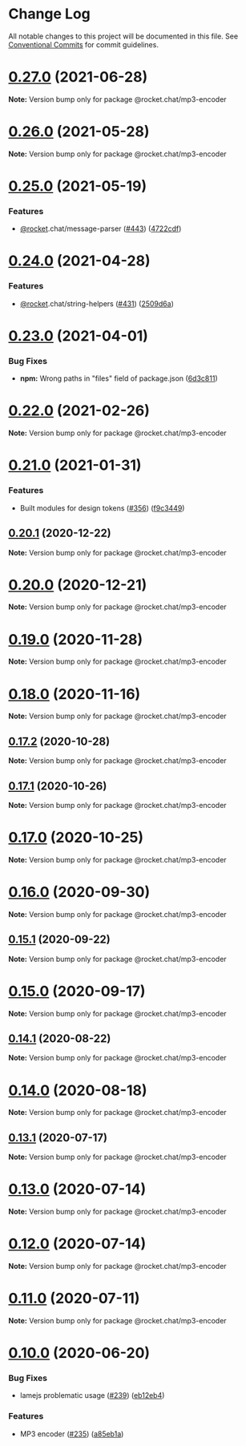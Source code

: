 # Change Log

All notable changes to this project will be documented in this file.
See [Conventional Commits](https://conventionalcommits.org) for commit guidelines.

# [0.27.0](https://github.com/RocketChat/Rocket.Chat.Fuselage/compare/v0.26.0...v0.27.0) (2021-06-28)

**Note:** Version bump only for package @rocket.chat/mp3-encoder





# [0.26.0](https://github.com/RocketChat/Rocket.Chat.Fuselage/compare/v0.25.0...v0.26.0) (2021-05-28)

**Note:** Version bump only for package @rocket.chat/mp3-encoder





# [0.25.0](https://github.com/RocketChat/Rocket.Chat.Fuselage/compare/v0.24.0...v0.25.0) (2021-05-19)


### Features

* [@rocket](https://github.com/rocket).chat/message-parser ([#443](https://github.com/RocketChat/Rocket.Chat.Fuselage/issues/443)) ([4722cdf](https://github.com/RocketChat/Rocket.Chat.Fuselage/commit/4722cdff46f5987f335d989be59649c7652bb12a))





# [0.24.0](https://github.com/RocketChat/Rocket.Chat.Fuselage/compare/v0.23.0...v0.24.0) (2021-04-28)


### Features

* [@rocket](https://github.com/rocket).chat/string-helpers ([#431](https://github.com/RocketChat/Rocket.Chat.Fuselage/issues/431)) ([2509d6a](https://github.com/RocketChat/Rocket.Chat.Fuselage/commit/2509d6acdbe5ec8b216e8d4430373797c5f5dfe2))





# [0.23.0](https://github.com/RocketChat/Rocket.Chat.Fuselage/compare/v0.22.0...v0.23.0) (2021-04-01)


### Bug Fixes

* **npm:** Wrong paths in "files" field of package.json ([6d3c811](https://github.com/RocketChat/Rocket.Chat.Fuselage/commit/6d3c811f6fd747de7f47aff145902d88476272ee))





# [0.22.0](https://github.com/RocketChat/Rocket.Chat.Fuselage/compare/v0.21.0...v0.22.0) (2021-02-26)

**Note:** Version bump only for package @rocket.chat/mp3-encoder





# [0.21.0](https://github.com/RocketChat/Rocket.Chat.Fuselage/compare/v0.20.3...v0.21.0) (2021-01-31)


### Features

* Built modules for design tokens ([#356](https://github.com/RocketChat/Rocket.Chat.Fuselage/issues/356)) ([f9c3449](https://github.com/RocketChat/Rocket.Chat.Fuselage/commit/f9c344953b8161a4385cab3a3dcc8b6a7210446f))





## [0.20.1](https://github.com/RocketChat/Rocket.Chat.Fuselage/compare/v0.20.0...v0.20.1) (2020-12-22)

**Note:** Version bump only for package @rocket.chat/mp3-encoder





# [0.20.0](https://github.com/RocketChat/Rocket.Chat.Fuselage/compare/v0.19.0...v0.20.0) (2020-12-21)

**Note:** Version bump only for package @rocket.chat/mp3-encoder





# [0.19.0](https://github.com/RocketChat/Rocket.Chat.Fuselage/compare/v0.18.0...v0.19.0) (2020-11-28)

**Note:** Version bump only for package @rocket.chat/mp3-encoder





# [0.18.0](https://github.com/RocketChat/Rocket.Chat.Fuselage/compare/v0.17.3...v0.18.0) (2020-11-16)

**Note:** Version bump only for package @rocket.chat/mp3-encoder





## [0.17.2](https://github.com/RocketChat/Rocket.Chat.Fuselage/compare/v0.17.1...v0.17.2) (2020-10-28)

**Note:** Version bump only for package @rocket.chat/mp3-encoder





## [0.17.1](https://github.com/RocketChat/Rocket.Chat.Fuselage/compare/v0.17.0...v0.17.1) (2020-10-26)

**Note:** Version bump only for package @rocket.chat/mp3-encoder





# [0.17.0](https://github.com/RocketChat/Rocket.Chat.Fuselage/compare/v0.16.0...v0.17.0) (2020-10-25)

**Note:** Version bump only for package @rocket.chat/mp3-encoder





# [0.16.0](https://github.com/RocketChat/Rocket.Chat.Fuselage/compare/v0.15.1...v0.16.0) (2020-09-30)

**Note:** Version bump only for package @rocket.chat/mp3-encoder





## [0.15.1](https://github.com/RocketChat/Rocket.Chat.Fuselage/compare/v0.15.0...v0.15.1) (2020-09-22)

**Note:** Version bump only for package @rocket.chat/mp3-encoder





# [0.15.0](https://github.com/RocketChat/Rocket.Chat.Fuselage/compare/v0.14.1...v0.15.0) (2020-09-17)

**Note:** Version bump only for package @rocket.chat/mp3-encoder





## [0.14.1](https://github.com/RocketChat/Rocket.Chat.Fuselage/compare/v0.14.0...v0.14.1) (2020-08-22)

**Note:** Version bump only for package @rocket.chat/mp3-encoder





# [0.14.0](https://github.com/RocketChat/Rocket.Chat.Fuselage/compare/v0.13.2...v0.14.0) (2020-08-18)

**Note:** Version bump only for package @rocket.chat/mp3-encoder





## [0.13.1](https://github.com/RocketChat/Rocket.Chat.Fuselage/compare/v0.13.0...v0.13.1) (2020-07-17)

**Note:** Version bump only for package @rocket.chat/mp3-encoder





# [0.13.0](https://github.com/RocketChat/Rocket.Chat.Fuselage/compare/v0.12.0...v0.13.0) (2020-07-14)

**Note:** Version bump only for package @rocket.chat/mp3-encoder





# [0.12.0](https://github.com/RocketChat/Rocket.Chat.Fuselage/compare/v0.11.0...v0.12.0) (2020-07-14)

**Note:** Version bump only for package @rocket.chat/mp3-encoder





# [0.11.0](https://github.com/RocketChat/Rocket.Chat.Fuselage/compare/v0.10.0...v0.11.0) (2020-07-11)

**Note:** Version bump only for package @rocket.chat/mp3-encoder





# [0.10.0](https://github.com/RocketChat/Rocket.Chat.Fuselage/compare/v0.9.0...v0.10.0) (2020-06-20)


### Bug Fixes

* lamejs problematic usage ([#239](https://github.com/RocketChat/Rocket.Chat.Fuselage/issues/239)) ([eb12eb4](https://github.com/RocketChat/Rocket.Chat.Fuselage/commit/eb12eb4))


### Features

* MP3 encoder ([#235](https://github.com/RocketChat/Rocket.Chat.Fuselage/issues/235)) ([a85eb1a](https://github.com/RocketChat/Rocket.Chat.Fuselage/commit/a85eb1a))
